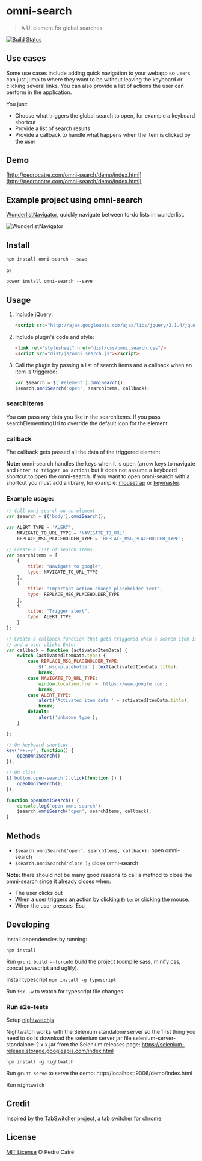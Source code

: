 # omni-search
> A UI element for global searches

[![Build Status](https://travis-ci.org/pedrocatre/omni-search.png)](https://travis-ci.org/pedrocatre/omni-search)


## Use cases

Some use cases include adding quick navigation to your webapp so users can just jump to where they want to be
without leaving the keyboard or clicking several links. You can also provide a list of actions the user can perform in the application.

You just:

* Choose what triggers the global search to open, for example a keyboard shortcut
* Provide a list of search results
* Provide a callback to handle what happens when the item is clicked by the user

## Demo

[http://pedrocatre.com/omni-search/demo/index.html](http://pedrocatre.com/omni-search/demo/index.html)

## Example project using omni-search

[WunderlistNavigator](https://github.com/pedrocatre/wunderlist-navigator/tree/feature/omni-search-lib),
quickly navigate between to-do lists in wunderlist.

![WunderlistNavigator](https://github.com/pedrocatre/wunderlist-navigator/raw/master/screenshots/demo.gif)

## Install

`npm install omni-search --save`

or

`bower install omni-search --save`

## Usage

1. Include jQuery:

	```html
	<script src="http://ajax.googleapis.com/ajax/libs/jquery/2.1.4/jquery.min.js"></script>
	```

2. Include plugin's code and style:

	```html
	<link rel="stylesheet" href="dist/css/omni.search.css"/>
	<script src="dist/js/omni.search.js"></script>
	```

3. Call the plugin by passing a list of search items and a callback when an item is triggered:

	```javascript
	var $search = $('#element').omniSearch();
	$search.omniSearch('open', searchItems, callback);
	```
	
### searchItems
	
You can pass any data you like in the searchItems. If you pass searchElementImgUrl to override the default icon for the element.

### callback
 
The callback gets passed all the data of the triggered element.

**Note:** omni-search handles the keys when it is open (arrow keys to navigate and `Enter to trigger an action)` but
it does not assume a keyboard shortcut to open the omni-search. If you want to open omni-search with a shortcut you must
add a library, for example: [mousetrap](https://github.com/ccampbell/mousetrap) or [keymaster](https://github.com/madrobby/keymaster).

### Example usage:

```javascript
// Call omni-search on an element
var $search = $('body').omniSearch();

var ALERT_TYPE = 'ALERT',
	NAVIGATE_TO_URL_TYPE = 'NAVIGATE_TO_URL',
	REPLACE_MSG_PLACEHOLDER_TYPE = 'REPLACE_MSG_PLACEHOLDER_TYPE';

// Create a list of search items
var searchItems = [
	{
		title: "Navigate to google",
		type: NAVIGATE_TO_URL_TYPE
	},
	{
		title: "Important action change placeholder text",
		type: REPLACE_MSG_PLACEHOLDER_TYPE
	},
	{
		title: "Trigger alert",
		type: ALERT_TYPE
	}
];

// Create a callback function that gets triggered when a search item is clicked or when it is selected
// and a user clicks Enter
var callback = function (activatedItemData) {
	switch (activatedItemData.type) {
		case REPLACE_MSG_PLACEHOLDER_TYPE:
			$('.msg-placeholder').text(activatedItemData.title);
			break;
		case NAVIGATE_TO_URL_TYPE:
			window.location.href = 'https://www.google.com';
			break;
		case ALERT_TYPE:
			alert('Activated item data ' + activatedItemData.title);
			break;
		default:
			alert('Unknown type');
	}

};

// On keyboard shortcut
key('⌘+⇧+y', function() {
	openOmniSearch()
});

// On click
$('button.open-search').click(function () {
	openOmniSearch();
});

function openOmniSearch() {
	console.log('open omni-search');
	$search.omniSearch('open', searchItems, callback);
}

````

## Methods

* `$search.omniSearch('open', searchItems, callback);` open omni-search
* `$search.omniSearch('close');` close omni-search

**Note:** there should not be many good reasons to call a method to close the omni-search since it already closes when:

* The user clicks out
* When a user triggers an action by clicking `Enter`or clicking the mouse.
* When the user presses `Esc

## Developing

Install dependencies by running:

`npm install`

Run `grunt build --force`to build the project (compile sass, minify css, concat javascript and uglify).

Install typescript `npm install -g typescript`

Run `tsc -w` to watch for typescript file changes.

### Run e2e-tests

Setup [nightwatchjs](http://nightwatchjs.org/getingstarted)

Nightwatch works with the Selenium standalone server so the first thing you need to do is download the selenium server jar file selenium-server-standalone-2.x.x.jar from the Selenium releases page: https://selenium-release.storage.googleapis.com/index.html

`npm install -g nightwatch`

Run `grunt serve` to serve the demo: http://localhost:9006/demo/index.html

Run `nightwatch`

## Credit

Inspired by the [TabSwitcher project](https://github.com/kamranahmedse/tab-switcher), a tab switcher for chrome.

## License

[MIT License](http://pedrodcatre.mit-license.org/) © Pedro Catré

